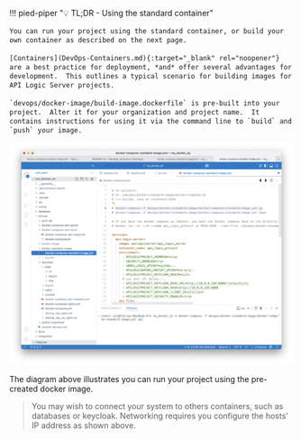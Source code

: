 !!! pied-piper ":bulb: TL;DR - Using the standard container"

    You can run your project using the standard container, or build your own container as described on the next page.

    [Containers](DevOps-Containers.md){:target="_blank" rel="noopener"} are a best practice for deployment, *and* offer several advantages for development.  This outlines a typical scenario for building images for API Logic Server projects.

    `devops/docker-image/build-image.dockerfile` is pre-built into your project.  Alter it for your organization and project name.  It contains instructions for using it via the command line to `build` and `push` your image.


![Container Overview](images/devops/docker-standard-image-Keycloak.png)

The diagram above illustrates you can run your project using the pre-created docker image.

> You may wish to connect your system to others containers, such as databases or keycloak.  Networking requires you configure the hosts' IP address as shown above.